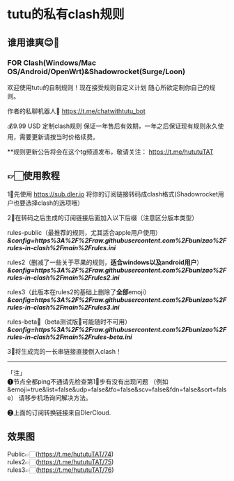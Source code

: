 # tutu的私有clash规则
## 谁用谁爽😊🥰

### FOR Clash(Windows/Mac OS/Android/OpenWrt)&Shadowrocket(Surge/Loon)

欢迎使用tutu的自制规则！现在接受规则自定义计划 随心所欲定制你自己的规则。

作者的私聊机器人🤖️ https://t.me/chatwithtutu_bot

💰9.99 USD 定制clash规则 保证一年售后有效期，一年之后保证现有规则永久使用，需要更新请按当时价格续费。

**规则更新公告将会在这个tg频道发布，敬请关注： https://t.me/hututuTAT


## 👉🏻使用教程
1⃣️先使用  https://sub.dler.io 将你的订阅链接转码成clash格式(Shadowrocket用户也要选择clash的选项哦）

2⃣️在转码之后生成的订阅链接后面加入以下后缀（注意区分版本类型）

rules-public（最推荐的规则，尤其适合apple用户使用）  
***&config=https%3A%2F%2Fraw.githubusercontent.com%2Fbunizao%2Frules-in-clash%2Fmain%2Frules.ini***

rules2（删减了一些关于苹果的规则，**适合windows以及android用户**）  
***&config=https%3A%2F%2Fraw.githubusercontent.com%2Fbunizao%2Frules-in-clash%2Fmain%2Frules2.ini***

rules3（此版本在rules2的基础上删除了**全部**emoji）  
***&config=https%3A%2F%2Fraw.githubusercontent.com%2Fbunizao%2Frules-in-clash%2Fmain%2Frules3.ini***

rules-beta🚧（beta测试版🚧可能随时不可用）  
***&config=https%3A%2F%2Fraw.githubusercontent.com%2Fbunizao%2Frules-in-clash%2Fmain%2Frules-beta.ini***

3⃣️将生成完的一长串链接直接倒入clash！
****
「注」  
❶节点全都ping不通请先检查第1⃣️步有没有出现问题  （例如&emoji=true&list=false&udp=false&tfo=false&scv=false&fdn=false&sort=false）  请移步机场询问解决方法。

❷上面的订阅转换链接来自DlerCloud.

## 效果图

Public👉🏻(https://t.me/hututuTAT/74)  
rules2👉🏻(https://t.me/hututuTAT/75)  
rules3👉🏻(https://t.me/hututuTAT/76)
